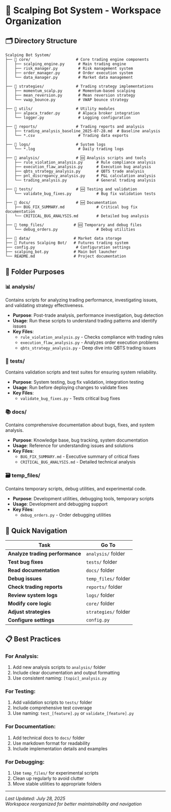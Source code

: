 # 📁 Scalping Bot System - Workspace Organization

## 🗂️ **Directory Structure**

```
Scalping Bot System/
├── 📁 core/                    # Core trading engine components
│   ├── scalping_engine.py      # Main trading engine
│   ├── risk_manager.py         # Risk management system
│   ├── order_manager.py        # Order execution system
│   └── data_manager.py         # Market data management
│
├── 📁 strategies/              # Trading strategy implementations
│   ├── momentum_scalp.py       # Momentum-based scalping
│   ├── mean_reversion.py       # Mean reversion strategy
│   └── vwap_bounce.py          # VWAP bounce strategy
│
├── 📁 utils/                   # Utility modules
│   ├── alpaca_trader.py        # Alpaca broker integration
│   └── logger.py               # Logging configuration
│
├── 📁 reports/                 # Trading reports and analysis
│   ├── trading_analysis_baseline_2025-07-28.md  # Baseline analysis
│   └── *.csv                   # Trading data exports
│
├── 📁 logs/                    # System logs
│   └── *.log                   # Daily trading logs
│
├── 📁 analysis/                # 🆕 Analysis scripts and tools
│   ├── rule_violation_analysis.py      # Rule compliance analysis
│   ├── execution_flaw_analysis.py      # Execution bug analysis
│   ├── qbts_strategy_analysis.py       # QBTS trade analysis
│   ├── pnl_discrepancy_analysis.py     # P&L calculation analysis
│   └── trading_analysis.py             # General trading analysis
│
├── 📁 tests/                   # 🆕 Testing and validation
│   └── validate_bug_fixes.py           # Bug fix validation tests
│
├── 📁 docs/                    # 🆕 Documentation
│   ├── BUG_FIX_SUMMARY.md              # Critical bug fix documentation
│   └── CRITICAL_BUG_ANALYSIS.md        # Detailed bug analysis
│
├── 📁 temp_files/             # 🆕 Temporary and debug files
│   └── debug_orders.py                 # Debug utilities
│
├── 📁 data/                   # Market data storage
├── 📁 Futures Scalping Bot/   # Futures trading system
├── config.py                  # Configuration settings
├── scalping_bot.py           # Main bot launcher
└── README.md                 # Project documentation
```

## 🎯 **Folder Purposes**

### 📊 **analysis/** 
Contains scripts for analyzing trading performance, investigating issues, and validating strategy effectiveness.

- **Purpose**: Post-trade analysis, performance investigation, bug detection
- **Usage**: Run these scripts to understand trading patterns and identify issues
- **Key Files**: 
  - `rule_violation_analysis.py` - Checks compliance with trading rules
  - `execution_flaw_analysis.py` - Analyzes order execution problems
  - `qbts_strategy_analysis.py` - Deep dive into QBTS trading issues

### 🧪 **tests/**
Contains validation scripts and test suites for ensuring system reliability.

- **Purpose**: System testing, bug fix validation, integration testing
- **Usage**: Run before deploying changes to validate fixes
- **Key Files**:
  - `validate_bug_fixes.py` - Tests critical bug fixes

### 📚 **docs/**
Contains comprehensive documentation about bugs, fixes, and system analysis.

- **Purpose**: Knowledge base, bug tracking, system documentation
- **Usage**: Reference for understanding issues and solutions
- **Key Files**:
  - `BUG_FIX_SUMMARY.md` - Executive summary of critical fixes
  - `CRITICAL_BUG_ANALYSIS.md` - Detailed technical analysis

### 🗃️ **temp_files/**
Contains temporary scripts, debug utilities, and experimental code.

- **Purpose**: Development utilities, debugging tools, temporary scripts
- **Usage**: Development and debugging support
- **Key Files**:
  - `debug_orders.py` - Order debugging utilities

## 🚀 **Quick Navigation**

| Task | Go To |
|------|-------|
| **Analyze trading performance** | `analysis/` folder |
| **Test bug fixes** | `tests/` folder |
| **Read documentation** | `docs/` folder |
| **Debug issues** | `temp_files/` folder |
| **Check trading reports** | `reports/` folder |
| **Review system logs** | `logs/` folder |
| **Modify core logic** | `core/` folder |
| **Adjust strategies** | `strategies/` folder |
| **Configure settings** | `config.py` |

## 📋 **Best Practices**

### **For Analysis**:
1. Add new analysis scripts to `analysis/` folder
2. Include clear documentation and output formatting
3. Use consistent naming: `[topic]_analysis.py`

### **For Testing**:
1. Add validation scripts to `tests/` folder
2. Include comprehensive test coverage
3. Use naming: `test_[feature].py` or `validate_[feature].py`

### **For Documentation**:
1. Add technical docs to `docs/` folder
2. Use markdown format for readability
3. Include implementation details and examples

### **For Debugging**:
1. Use `temp_files/` for experimental scripts
2. Clean up regularly to avoid clutter
3. Move stable utilities to appropriate folders

---

*Last Updated: July 28, 2025*  
*Workspace reorganized for better maintainability and navigation*
